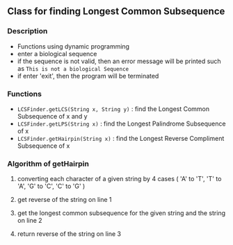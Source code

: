 ## Class for finding Longest Common Subsequence

### Description
- Functions using dynamic programming 
- enter a biological sequence 
- if the sequence is not valid, then an error message will be printed such as ```
This is not a biological Sequence ```
- if enter 'exit', then the program will be terminated

### Functions
- <code>LCSFinder.getLCS(String x, String y)</code> : find the Longest Common Subsequence of x and y 
- <code>LCSFinder.getLPS(String x)</code> : find the Longest Palindrome Subsequence of x
- <code>LCSFinder.getHairpin(String x)</code> : find the Longest Reverse Compliment Subsequence of x

### Algorithm of getHairpin
1. converting each character of a given string by 4 cases ( 'A' to 'T', 'T' to 'A', 'G' to 'C', 'C' to 'G' )

2. get reverse of the string on line 1

3. get the longest common subsequence for the given string and the string on line 2

4. return reverse of the string on line 3